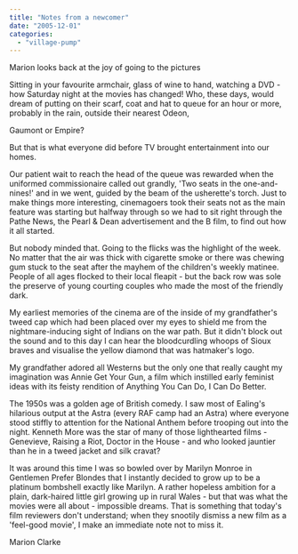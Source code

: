 ```yaml
---
title: "Notes from a newcomer"
date: "2005-12-01"
categories: 
  - "village-pump"
---
```


Marion looks back at the joy of going to the pictures

Sitting in your favourite armchair, glass of wine to hand, watching a DVD -how Saturday night at the movies has changed! Who, these days, would dream of putting on their scarf, coat and hat to queue for an hour or more, probably in the rain, outside their nearest Odeon,

Gaumont or Empire?

But that is what everyone did before TV brought entertainment into our homes.

Our patient wait to reach the head of the queue was rewarded when the uniformed commissionaire called out grandly, 'Two seats in the one-and-nines!' and in we went, guided by the beam of the usherette's torch. Just to make things more interesting, cinemagoers took their seats not as the main feature was starting but halfway through so we had to sit right through the Pathe News, the Pearl & Dean advertisement and the B film, to find out how it all started.

But nobody minded that. Going to the flicks was the highlight of the week. No matter that the air was thick with cigarette smoke or there was chewing gum stuck to the seat after the mayhem of the children's weekly matinee. People of all ages flocked to their local fleapit - but the back row was sole the preserve of young courting couples who made the most of the friendly dark.

My earliest memories of the cinema are of the inside of my grandfather's tweed cap which had been placed over my eyes to shield me from the nightmare-inducing sight of Indians on the war path. But it didn't block out the sound and to this day I can hear the bloodcurdling whoops of Sioux braves and visualise the yellow diamond that was hatmaker's logo.

My grandfather adored all Westerns but the only one that really caught my imagination was Annie Get Your Gun, a film which instilled early feminist ideas with its feisty rendition of Anything You Can Do, I Can Do Better.

The 1950s was a golden age of British comedy. I saw most of Ealing's hilarious output at the Astra (every RAF camp had an Astra) where everyone stood stiffly to attention for the National Anthem before trooping out into the night. Kenneth More was the star of many of those lighthearted films - Genevieve, Raising a Riot, Doctor in the House - and who looked jauntier than he in a tweed jacket and silk cravat?

It was around this time I was so bowled over by Marilyn Monroe in Gentlemen Prefer Blondes that I instantly decided to grow up to be a platinum bombshell exactly like Marilyn. A rather hopeless ambition for a plain, dark-haired little girl growing up in rural Wales - but that was what the movies were all about - impossible dreams. That is something that today's film reviewers don't understand; when they snootily dismiss a new film as a 'feel-good movie', I make an immediate note not to miss it.

Marion Clarke
